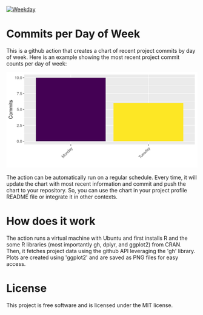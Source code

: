 [![Weekday](https://github.com/brandmaier/weekdaychart/actions/workflows/weekday.yml/badge.svg)](https://github.com/brandmaier/weekdaychart/actions/workflows/weekday.yml)

# Commits per Day of Week

This is a github action that creates a chart of recent project commits by day of week. Here is an example showing the most recent project commit counts per day of week:

![weekday.png](https://github.com/brandmaier/weekdaychart/blob/main/weekdays.png?raw=true)

The action can be automatically run on a regular schedule. Every time, it will update the chart with most recent information and commit and push the chart to your repository. So, you can use the chart in your project profile README file or integrate it in other contexts.

# How does it work

The action runs a virtual machine with Ubuntu and first installs R and the some R libraries (most importantly gh, dplyr, and ggplot2) from CRAN. Then, it fetches project data using the github API leveraging the 'gh' library. Plots are created using 'ggplot2' and are saved as PNG files for easy access.

# License

This project is free software and is licensed under the MIT license.
